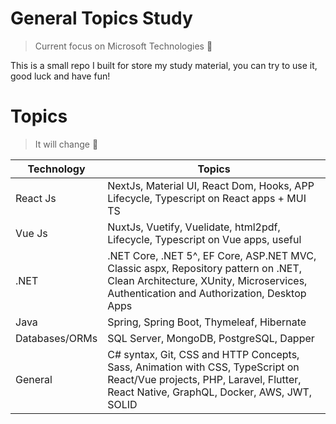 # General Topics Study
> Current focus on Microsoft Technologies 📣

This is a small repo I built for store my study material, you can try to use it, good luck and have fun!

# Topics

> It will change 🚨
<table>
	<thead>
		<tr>
			<th>Technology</th>
			<th>Topics</th>
		</tr>
	</thead>
	<tbody>
		<tr>
			<td>React Js</td>
			<td>NextJs, Material UI, React Dom, Hooks, APP Lifecycle, Typescript on React apps + MUI TS</td>
		</tr>
		<tr>
			<td>Vue Js</td>
			<td>NuxtJs, Vuetify, Vuelidate, html2pdf, Lifecycle, Typescript on Vue apps, useful</td>
		</tr>
		<tr>
			<td>.NET</td>
			<td>.NET Core, .NET 5^, EF Core, ASP.NET MVC, Classic aspx, Repository pattern on .NET, Clean Architecture, XUnity, Microservices, Authentication and Authorization, Desktop Apps</td>
		</tr>
		<tr>
			<td>Java</td>
			<td>Spring, Spring Boot, Thymeleaf, Hibernate</td>
		</tr>
		<tr>
			<td>Databases/ORMs</td>
			<td>SQL Server, MongoDB, PostgreSQL, Dapper</td>
		</tr>
		<tr>
			<td>General</td>
			<td>C# syntax, Git, CSS and HTTP Concepts, Sass, Animation with CSS, TypeScript on React/Vue projects, PHP, Laravel, Flutter, React Native, GraphQL, Docker, AWS, JWT, SOLID</td>
		</tr>
	</tbody>
</table>
